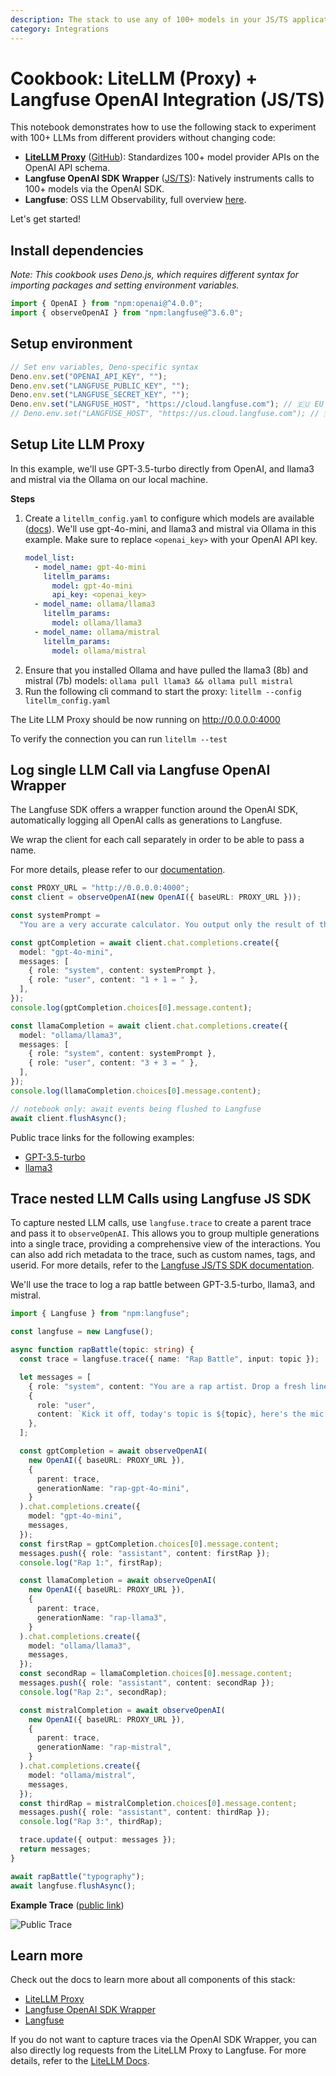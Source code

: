 ```yaml
---
description: The stack to use any of 100+ models in your JS/TS application without having to change your code and with full observability.
category: Integrations
---
```


# Cookbook: LiteLLM (Proxy) + Langfuse OpenAI Integration (JS/TS)

This notebook demonstrates how to use the following stack to experiment with 100+ LLMs from different providers without changing code:

- [**LiteLLM Proxy**](https://docs.litellm.ai/docs/) ([GitHub](https://github.com/BerriAI/litellm)): Standardizes 100+ model provider APIs on the OpenAI API schema.
- **Langfuse OpenAI SDK Wrapper** ([JS/TS](https://langfuse.com/docs/integrations/openai/js/get-started)): Natively instruments calls to 100+ models via the OpenAI SDK.
- **Langfuse**: OSS LLM Observability, full overview [here](https://langfuse.com/docs).

Let's get started!

## Install dependencies

_Note: This cookbook uses Deno.js, which requires different syntax for importing packages and setting environment variables._

```typescript
import { OpenAI } from "npm:openai@^4.0.0";
import { observeOpenAI } from "npm:langfuse@^3.6.0";
```

## Setup environment

```typescript
// Set env variables, Deno-specific syntax
Deno.env.set("OPENAI_API_KEY", "");
Deno.env.set("LANGFUSE_PUBLIC_KEY", "");
Deno.env.set("LANGFUSE_SECRET_KEY", "");
Deno.env.set("LANGFUSE_HOST", "https://cloud.langfuse.com"); // 🇪🇺 EU region
// Deno.env.set("LANGFUSE_HOST", "https://us.cloud.langfuse.com"); // 🇺🇸 US region
```

## Setup Lite LLM Proxy

In this example, we'll use GPT-3.5-turbo directly from OpenAI, and llama3 and mistral via the Ollama on our local machine.

**Steps**

1. Create a `litellm_config.yaml` to configure which models are available ([docs](https://litellm.vercel.app/docs/proxy/configs)). We'll use gpt-4o-mini, and llama3 and mistral via Ollama in this example. Make sure to replace `<openai_key>` with your OpenAI API key.
   ```yaml
   model_list:
     - model_name: gpt-4o-mini
       litellm_params:
         model: gpt-4o-mini
         api_key: <openai_key>
     - model_name: ollama/llama3
       litellm_params:
         model: ollama/llama3
     - model_name: ollama/mistral
       litellm_params:
         model: ollama/mistral
   ```
2. Ensure that you installed Ollama and have pulled the llama3 (8b) and mistral (7b) models: `ollama pull llama3 && ollama pull mistral`
3. Run the following cli command to start the proxy: `litellm --config litellm_config.yaml`

The Lite LLM Proxy should be now running on http://0.0.0.0:4000

To verify the connection you can run `litellm --test`

## Log single LLM Call via Langfuse OpenAI Wrapper

The Langfuse SDK offers a wrapper function around the OpenAI SDK, automatically logging all OpenAI calls as generations to Langfuse.

We wrap the client for each call separately in order to be able to pass a name.

For more details, please refer to our [documentation](https://langfuse.com/docs/integrations/openai/js/get-started).

```typescript
const PROXY_URL = "http://0.0.0.0:4000";
const client = observeOpenAI(new OpenAI({ baseURL: PROXY_URL }));

const systemPrompt =
  "You are a very accurate calculator. You output only the result of the calculation.";

const gptCompletion = await client.chat.completions.create({
  model: "gpt-4o-mini",
  messages: [
    { role: "system", content: systemPrompt },
    { role: "user", content: "1 + 1 = " },
  ],
});
console.log(gptCompletion.choices[0].message.content);

const llamaCompletion = await client.chat.completions.create({
  model: "ollama/llama3",
  messages: [
    { role: "system", content: systemPrompt },
    { role: "user", content: "3 + 3 = " },
  ],
});
console.log(llamaCompletion.choices[0].message.content);

// notebook only: await events being flushed to Langfuse
await client.flushAsync();
```

Public trace links for the following examples:

- [GPT-3.5-turbo](https://cloud.langfuse.com/project/cloramnkj0002jz088vzn1ja4/traces/5084c45a-4e73-45f6-97b2-ad134abc6af1?observation=20073c4e-749a-4289-ad78-6b48f6e61093)
- [llama3](https://cloud.langfuse.com/project/cloramnkj0002jz088vzn1ja4/traces/05e0d142-20be-4e67-9baf-feb0d18271e6?observation=5bb6d269-8f3d-4c6e-8464-5103cbee4ada)

## Trace nested LLM Calls using Langfuse JS SDK

To capture nested LLM calls, use `langfuse.trace` to create a parent trace and pass it to `observeOpenAI`. This allows you to group multiple generations into a single trace, providing a comprehensive view of the interactions. You can also add rich metadata to the trace, such as custom names, tags, and userid. For more details, refer to the [Langfuse JS/TS SDK documentation](https://langfuse.com/docs/sdk/typescript/guide).

We'll use the trace to log a rap battle between GPT-3.5-turbo, llama3, and mistral.

```typescript
import { Langfuse } from "npm:langfuse";

const langfuse = new Langfuse();

async function rapBattle(topic: string) {
  const trace = langfuse.trace({ name: "Rap Battle", input: topic });

  let messages = [
    { role: "system", content: "You are a rap artist. Drop a fresh line." },
    {
      role: "user",
      content: `Kick it off, today's topic is ${topic}, here's the mic...`,
    },
  ];

  const gptCompletion = await observeOpenAI(
    new OpenAI({ baseURL: PROXY_URL }),
    {
      parent: trace,
      generationName: "rap-gpt-4o-mini",
    }
  ).chat.completions.create({
    model: "gpt-4o-mini",
    messages,
  });
  const firstRap = gptCompletion.choices[0].message.content;
  messages.push({ role: "assistant", content: firstRap });
  console.log("Rap 1:", firstRap);

  const llamaCompletion = await observeOpenAI(
    new OpenAI({ baseURL: PROXY_URL }),
    {
      parent: trace,
      generationName: "rap-llama3",
    }
  ).chat.completions.create({
    model: "ollama/llama3",
    messages,
  });
  const secondRap = llamaCompletion.choices[0].message.content;
  messages.push({ role: "assistant", content: secondRap });
  console.log("Rap 2:", secondRap);

  const mistralCompletion = await observeOpenAI(
    new OpenAI({ baseURL: PROXY_URL }),
    {
      parent: trace,
      generationName: "rap-mistral",
    }
  ).chat.completions.create({
    model: "ollama/mistral",
    messages,
  });
  const thirdRap = mistralCompletion.choices[0].message.content;
  messages.push({ role: "assistant", content: thirdRap });
  console.log("Rap 3:", thirdRap);

  trace.update({ output: messages });
  return messages;
}

await rapBattle("typography");
await langfuse.flushAsync();
```

**Example Trace** ([public link](https://cloud.langfuse.com/project/cloramnkj0002jz088vzn1ja4/traces/f1eee836-994b-4476-9dd5-3e09662a68c4))

![Public Trace](https://langfuse.com/images/cookbook/integration_litellm_proxy_trace.gif)

## Learn more

Check out the docs to learn more about all components of this stack:

- [LiteLLM Proxy](https://docs.litellm.ai/docs/)
- [Langfuse OpenAI SDK Wrapper](https://langfuse.com/docs/integrations/openai/js/get-started)
- [Langfuse](https://langfuse.com/docs)

If you do not want to capture traces via the OpenAI SDK Wrapper, you can also directly log requests from the LiteLLM Proxy to Langfuse. For more details, refer to the [LiteLLM Docs](https://litellm.vercel.app/docs/proxy/logging#logging-proxy-inputoutput---langfuse).
